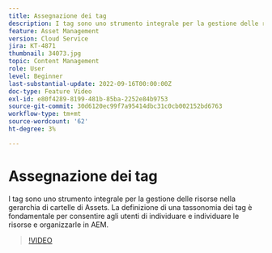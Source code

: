 ```yaml
---
title: Assegnazione dei tag
description: I tag sono uno strumento integrale per la gestione delle risorse nella gerarchia di cartelle di Assets. La definizione di una tassonomia dei tag è fondamentale per consentire agli utenti di individuare e individuare le risorse e organizzarle in AEM.
feature: Asset Management
version: Cloud Service
jira: KT-4871
thumbnail: 34073.jpg
topic: Content Management
role: User
level: Beginner
last-substantial-update: 2022-09-16T00:00:00Z
doc-type: Feature Video
exl-id: e80f4289-8199-481b-85ba-2252e84b9753
source-git-commit: 30d6120ec99f7a95414dbc31c0cb002152bd6763
workflow-type: tm+mt
source-wordcount: '62'
ht-degree: 3%

---
```


# Assegnazione dei tag

I tag sono uno strumento integrale per la gestione delle risorse nella gerarchia di cartelle di Assets. La definizione di una tassonomia dei tag è fondamentale per consentire agli utenti di individuare e individuare le risorse e organizzarle in AEM.

>[!VIDEO](https://video.tv.adobe.com/v/34073?quality=12&learn=on)
